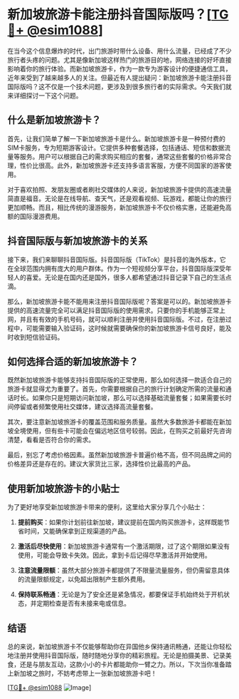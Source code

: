 # 新加坡旅游卡能注册抖音国际版吗？[[TG💪+ @esim1088](https://t.me/s/esim1088)]

在当今这个信息爆炸的时代，出门旅游时带什么设备、用什么流量，已经成了不少旅行者头疼的问题。尤其是像新加坡这样热门的旅游目的地，网络连接的好坏直接影响着你的旅行体验。而新加坡旅游卡，作为一款专为游客设计的便捷通信工具，近年来受到了越来越多人的关注。但最近有人提出疑问：新加坡旅游卡能注册抖音国际版吗？这不仅是一个技术问题，更涉及到很多旅行者的实际需求。今天我们就来详细探讨一下这个问题。

## 什么是新加坡旅游卡？

首先，让我们简单了解一下新加坡旅游卡是什么。新加坡旅游卡是一种预付费的SIM卡服务，专为短期游客设计。它提供多种套餐选择，包括通话、短信和数据流量等服务。用户可以根据自己的需求购买相应的套餐，通常这些套餐的价格非常合理，性价比很高。此外，新加坡旅游卡还支持多语言客服，方便不同国家的游客使用。

对于喜欢拍照、发朋友圈或者刷社交媒体的人来说，新加坡旅游卡提供的高速流量简直是福音。无论是在线导航、查天气，还是观看视频、玩游戏，都能让你的旅行更加顺畅。而且，相比传统的漫游服务，新加坡旅游卡不仅价格实惠，还能避免高额的国际漫游费用。

## 抖音国际版与新加坡旅游卡的关系

接下来，我们来聊聊抖音国际版。抖音国际版（TikTok）是抖音的海外版本，它在全球范围内拥有庞大的用户群体。作为一个短视频分享平台，抖音国际版深受年轻人的喜爱。无论是在国内还是国外，很多人都希望通过抖音记录下自己的生活点滴。

那么，新加坡旅游卡能不能用来注册抖音国际版呢？答案是可以的。新加坡旅游卡提供的高速流量完全可以满足抖音国际版的使用需求。只要你的手机能够正常上网，并且有有效的手机号码，就可以顺利注册并使用抖音国际版。不过，在注册过程中，可能需要输入验证码，这时候就需要确保你的新加坡旅游卡信号良好，能及时收到短信验证码。

## 如何选择合适的新加坡旅游卡？

既然新加坡旅游卡能够支持抖音国际版的正常使用，那么如何选择一款适合自己的旅游卡就显得尤为重要了。首先，你需要根据自己的旅行计划确定所需的流量和通话时长。如果你只是短期访问新加坡，那么可以选择基础流量套餐；如果需要长时间停留或者频繁使用社交媒体，建议选择高流量套餐。

其次，要注意新加坡旅游卡的覆盖范围和服务质量。虽然大多数旅游卡都能在新加坡全境使用，但有些卡可能会在偏远地区信号较弱。因此，在购买之前最好先咨询清楚，看看是否符合你的需求。

最后，别忘了考虑价格因素。虽然新加坡旅游卡普遍价格不高，但不同品牌之间的价格差异还是存在的。建议大家货比三家，选择性价比最高的产品。

## 使用新加坡旅游卡的小贴士

为了更好地享受新加坡旅游卡带来的便利，这里给大家分享几个小贴士：

1. **提前购买**：如果你计划前往新加坡，建议提前在国内购买旅游卡，这样既能节省时间，又能确保拿到正规渠道的产品。
   
2. **激活后尽快使用**：新加坡旅游卡通常有一个激活期限，过了这个期限如果没有使用，可能会导致卡失效。因此，拿到卡后记得尽早激活并开始使用。

3. **注意流量限额**：虽然大部分旅游卡都提供了不限量流量服务，但仍需留意具体的流量限额规定，以免超出限制产生额外费用。

4. **保持联系畅通**：无论是为了安全还是紧急情况，都要保证手机始终处于开机状态，并定期检查是否有未接来电或信息。

## 结语

总的来说，新加坡旅游卡不仅能够帮助你在异国他乡保持通讯畅通，还能让你轻松地注册并使用抖音国际版，随时随地分享你的精彩旅程。无论是拍摄美景、记录美食，还是与朋友互动，这款小小的卡片都能助你一臂之力。所以，下次当你准备踏上新加坡之旅时，不妨考虑带上一张新加坡旅游卡吧！

[[TG💪+ @esim1088](https://t.me/s/esim1088) ![Image](https://i.postimg.cc/4NQfJmqS/Snipaste-2025-05-13-00-14-12.png)]